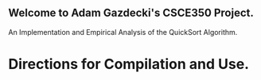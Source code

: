 ## Welcome to Adam Gazdecki's CSCE350 Project.
An Implementation and Empirical Analysis of the QuickSort Algorithm.
# Directions for Compilation and Use.
